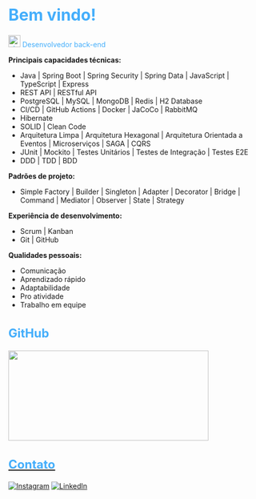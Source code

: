<h1 style="color: #44AEFB; font-size: 32px">Bem vindo!</h1>

<span style="color: #44AEFB"><img width="24" alt="about" src="https://em-content.zobj.net/thumbs/120/apple/354/technologist-medium-skin-tone_1f9d1-1f3fd-200d-1f4bb.png"> Desenvolvedor back-end</span>

**Principais capacidades técnicas:**
- Java | Spring Boot | Spring Security | Spring Data | JavaScript | TypeScript | Express
- REST API | RESTful API
- PostgreSQL | MySQL | MongoDB | Redis | H2 Database
- CI/CD | GitHub Actions | Docker | JaCoCo | RabbitMQ
- Hibernate
- SOLID | Clean Code
- Arquitetura Limpa | Arquitetura Hexagonal | Arquitetura Orientada a Eventos | Microserviços | SAGA | CQRS
- JUnit | Mockito | Testes Unitários | Testes de Integração | Testes E2E
- DDD | TDD | BDD

**Padrões de projeto:**
- Simple Factory | Builder | Singleton | Adapter | Decorator | Bridge | Command | Mediator | Observer | State | Strategy

**Experiência de desenvolvimento:**
- Scrum | Kanban
- Git | GitHub

**Qualidades pessoais:**
- Comunicação
- Aprendizado rápido
- Adaptabilidade
- Pro atividade
- Trabalho em equipe

<h2 style="color: #44AEFB; font-size: 24px">GitHub</h2>

<div align="left">
  <a href="https://github.com/GMarques30">
  <img height="180" width="400" src="https://github-readme-stats.vercel.app/api/top-langs/?username=GMarques30&layout=compact&langs_count=7&theme=transparent"/>
</div>

<h2 style="color: #44AEFB; font-size: 24px">Contato</h2>

[![Instagram](https://img.shields.io/badge/Instagram-E4405F?style=for-the-badge&logo=instagram&logoColor=white)](https://www.instagram.com/g.marques30/)
[![LinkedIn](https://img.shields.io/badge/LinkedIn-0077B5?style=for-the-badge&logo=linkedin&logoColor=white)](https://www.linkedin.com/in/gmarques30/)
